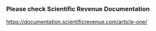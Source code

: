 ### Please check Scientific Revenue Documentation

https://documentation.scientificrevenue.com/article-one/